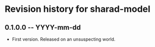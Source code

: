 # Revision history for sharad-model

## 0.1.0.0 -- YYYY-mm-dd

* First version. Released on an unsuspecting world.
